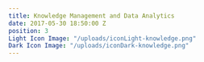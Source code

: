 ```yaml
---
title: Knowledge Management and Data Analytics
date: 2017-05-30 18:50:00 Z
position: 3
Light Icon Image: "/uploads/iconLight-knowledge.png"
Dark Icon Image: "/uploads/iconDark-knowledge.png"
---
```


